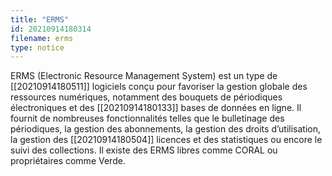 ```yaml
---
title: "ERMS"
id: 20210914180314
filename: erms
type: notice
---
```


ERMS (Electronic Resource Management System) est un type de [[20210914180511]] logiciels conçu pour favoriser la gestion globale des ressources numériques, notamment des bouquets de périodiques électroniques et des [[20210914180133]] bases de données en ligne. 
Il fournit de nombreuses fonctionnalités telles que le bulletinage des périodiques, la gestion des abonnements, la gestion des droits d’utilisation, la gestion des [[20210914180504]] licences et des statistiques ou encore le suivi des collections. 
Il existe des ERMS libres comme CORAL ou propriétaires comme Verde.

